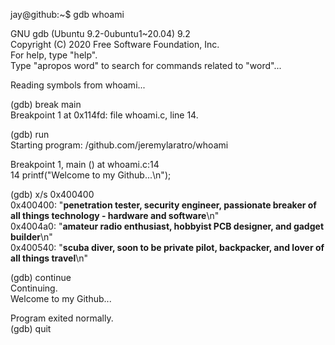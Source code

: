 jay@github:~$ gdb whoami

GNU gdb (Ubuntu 9.2-0ubuntu1~20.04) 9.2 \
Copyright (C) 2020 Free Software Foundation, Inc. \
For help, type "help". \
Type "apropos word" to search for commands related to "word"... 

Reading symbols from whoami...

(gdb) break main \
Breakpoint 1 at 0x114fd: file whoami.c, line 14.

(gdb) run \
Starting program: /github.com/jeremylaratro/whoami 

Breakpoint 1, main () at whoami.c:14 \
14	  printf("Welcome to my Github...\n");

(gdb) x/s 0x400400 \
0x400400:       "**penetration tester, security engineer, passionate breaker of all things technology - hardware and software**\n" \
0x4004a0:       "**amateur radio enthusiast, hobbyist PCB designer, and gadget builder**\n" \
0x400540:       "**scuba diver, soon to be private pilot, backpacker, and lover of all things travel**\n"

(gdb) continue \
Continuing. \
Welcome to my Github...

Program exited normally. \
(gdb) quit
